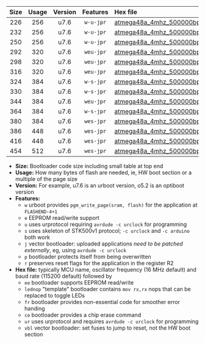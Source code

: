 |Size|Usage|Version|Features|Hex file|
|:-:|:-:|:-:|:-:|:--|
|226|256|u7.6|`w-u-jpr`|[atmega48a_4mhz_500000bps_ur_vbl.hex](https://raw.githubusercontent.com/stefanrueger/urboot/main/bootloaders/atmega48a/fcpu_4mhz/500000_bps/atmega48a_4mhz_500000bps_ur_vbl.hex)|
|232|256|u7.6|`w-u-jpr`|[atmega48a_4mhz_500000bps_lednop_ur_vbl.hex](https://raw.githubusercontent.com/stefanrueger/urboot/main/bootloaders/atmega48a/fcpu_4mhz/500000_bps/atmega48a_4mhz_500000bps_lednop_ur_vbl.hex)|
|250|256|u7.6|`w-u-jpr`|[atmega48a_4mhz_500000bps_lednop_fr_ur_vbl.hex](https://raw.githubusercontent.com/stefanrueger/urboot/main/bootloaders/atmega48a/fcpu_4mhz/500000_bps/atmega48a_4mhz_500000bps_lednop_fr_ur_vbl.hex)|
|292|320|u7.6|`weu-jpr`|[atmega48a_4mhz_500000bps_ee_ur_vbl.hex](https://raw.githubusercontent.com/stefanrueger/urboot/main/bootloaders/atmega48a/fcpu_4mhz/500000_bps/atmega48a_4mhz_500000bps_ee_ur_vbl.hex)|
|298|320|u7.6|`weu-jpr`|[atmega48a_4mhz_500000bps_ee_lednop_ur_vbl.hex](https://raw.githubusercontent.com/stefanrueger/urboot/main/bootloaders/atmega48a/fcpu_4mhz/500000_bps/atmega48a_4mhz_500000bps_ee_lednop_ur_vbl.hex)|
|316|320|u7.6|`weu-jpr`|[atmega48a_4mhz_500000bps_ee_lednop_fr_ur_vbl.hex](https://raw.githubusercontent.com/stefanrueger/urboot/main/bootloaders/atmega48a/fcpu_4mhz/500000_bps/atmega48a_4mhz_500000bps_ee_lednop_fr_ur_vbl.hex)|
|324|384|u7.6|`w-s-jpr`|[atmega48a_4mhz_500000bps_vbl.hex](https://raw.githubusercontent.com/stefanrueger/urboot/main/bootloaders/atmega48a/fcpu_4mhz/500000_bps/atmega48a_4mhz_500000bps_vbl.hex)|
|330|384|u7.6|`w-s-jpr`|[atmega48a_4mhz_500000bps_lednop_vbl.hex](https://raw.githubusercontent.com/stefanrueger/urboot/main/bootloaders/atmega48a/fcpu_4mhz/500000_bps/atmega48a_4mhz_500000bps_lednop_vbl.hex)|
|344|384|u7.6|`weu-jpr`|[atmega48a_4mhz_500000bps_ee_lednop_fr_ce_ur_vbl.hex](https://raw.githubusercontent.com/stefanrueger/urboot/main/bootloaders/atmega48a/fcpu_4mhz/500000_bps/atmega48a_4mhz_500000bps_ee_lednop_fr_ce_ur_vbl.hex)|
|364|384|u7.6|`w-s-jpr`|[atmega48a_4mhz_500000bps_lednop_fr_vbl.hex](https://raw.githubusercontent.com/stefanrueger/urboot/main/bootloaders/atmega48a/fcpu_4mhz/500000_bps/atmega48a_4mhz_500000bps_lednop_fr_vbl.hex)|
|380|384|u7.6|`wes-jpr`|[atmega48a_4mhz_500000bps_ee_vbl.hex](https://raw.githubusercontent.com/stefanrueger/urboot/main/bootloaders/atmega48a/fcpu_4mhz/500000_bps/atmega48a_4mhz_500000bps_ee_vbl.hex)|
|386|448|u7.6|`wes-jpr`|[atmega48a_4mhz_500000bps_ee_lednop_vbl.hex](https://raw.githubusercontent.com/stefanrueger/urboot/main/bootloaders/atmega48a/fcpu_4mhz/500000_bps/atmega48a_4mhz_500000bps_ee_lednop_vbl.hex)|
|416|448|u7.6|`wes-jpr`|[atmega48a_4mhz_500000bps_ee_lednop_fr_vbl.hex](https://raw.githubusercontent.com/stefanrueger/urboot/main/bootloaders/atmega48a/fcpu_4mhz/500000_bps/atmega48a_4mhz_500000bps_ee_lednop_fr_vbl.hex)|
|454|512|u7.6|`wes-jpr`|[atmega48a_4mhz_500000bps_ee_lednop_fr_ce_vbl.hex](https://raw.githubusercontent.com/stefanrueger/urboot/main/bootloaders/atmega48a/fcpu_4mhz/500000_bps/atmega48a_4mhz_500000bps_ee_lednop_fr_ce_vbl.hex)|

- **Size:** Bootloader code size including small table at top end
- **Usage:** How many bytes of flash are needed, ie, HW boot section or a multiple of the page size
- **Version:** For example, u7.6 is an urboot version, o5.2 is an optiboot version
- **Features:**
  + `w` urboot provides `pgm_write_page(sram, flash)` for the application at `FLASHEND-4+1`
  + `e` EEPROM read/write support
  + `u` uses urprotocol requiring `avrdude -c urclock` for programming
  + `s` uses skeleton of STK500v1 protocol; `-c urclock` and `-c arduino` both work
  + `j` vector bootloader: uploaded applications *need to be patched externally*, eg, using `avrdude -c urclock`
  + `p` bootloader protects itself from being overwritten
  + `r` preserves reset flags for the application in the register R2
- **Hex file:** typically MCU name, oscillator frequency (16 MHz default) and baud rate (115200 default) followed by
  + `ee` bootloader supports EEPROM read/write
  + `lednop` "template" bootloader contains `mov rx,rx` nops that can be replaced to toggle LEDs
  + `fr` bootloader provides non-essential code for smoother error handing
  + `ce` bootloader provides a chip erase command
  + `ur` uses urprotocol and requires `avrdude -c urclock` for programming
  + `vbl` vector bootloader: set fuses to jump to reset, not the HW boot section
